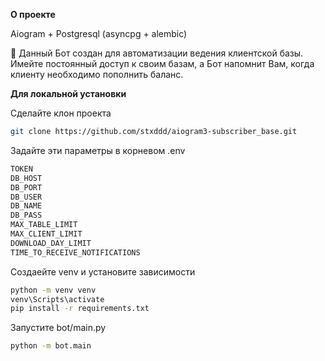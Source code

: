 **О проекте**

Aiogram + Postgresql (asyncpg + alembic)


🤖 Данный Бот создан для автоматизации ведения клиентской базы. Имейте постоянный доступ к своим базам, а Бот напомнит Вам, когда клиенту необходимо пополнить баланс.


**Для локальной установки**

Сделайте клон проекта 
```bash
git clone https://github.com/stxddd/aiogram3-subscriber_base.git
```

Задайте эти параметры в корневом .env 
```bash
TOKEN
DB_HOST
DB_PORT
DB_USER
DB_NAME
DB_PASS
MAX_TABLE_LIMIT
MAX_CLIENT_LIMIT 
DOWNLOAD_DAY_LIMIT 
TIME_TO_RECEIVE_NOTIFICATIONS 
```

Создаейте venv и установите зависимости
```bash
python -m venv venv
venv\Scripts\activate
pip install -r requirements.txt
```

Запустите bot/main.py
```bash
python -m bot.main
```